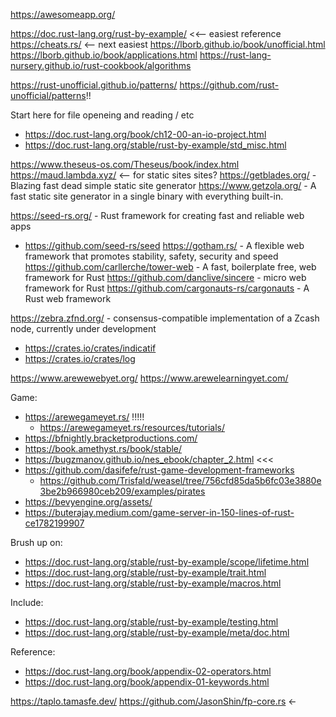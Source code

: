 https://awesomeapp.org/

https://doc.rust-lang.org/rust-by-example/ <<-- easiest reference
https://cheats.rs/ <-- next easiest
https://lborb.github.io/book/unofficial.html
https://lborb.github.io/book/applications.html
https://rust-lang-nursery.github.io/rust-cookbook/algorithms

https://rust-unofficial.github.io/patterns/
https://github.com/rust-unofficial/patterns!! 

Start here for file openeing and reading / etc
- https://doc.rust-lang.org/book/ch12-00-an-io-project.html
- https://doc.rust-lang.org/stable/rust-by-example/std_misc.html

https://www.theseus-os.com/Theseus/book/index.html
https://maud.lambda.xyz/ <-- for static sites sites?
https://getblades.org/ - Blazing fast dead simple static site generator
https://www.getzola.org/ - A fast static site generator in a single binary with everything built-in.

https://seed-rs.org/ - Rust framework for creating fast and reliable web apps
- https://github.com/seed-rs/seed
https://gotham.rs/ - A flexible web framework that promotes stability, safety, security and speed
https://github.com/carllerche/tower-web - A fast, boilerplate free, web framework for Rust
https://github.com/danclive/sincere - micro web framework for Rust
https://github.com/cargonauts-rs/cargonauts - A Rust web framework

https://zebra.zfnd.org/ - consensus-compatible implementation of a Zcash node, currently under development

- https://crates.io/crates/indicatif
- https://crates.io/crates/log

https://www.arewewebyet.org/
https://www.arewelearningyet.com/

Game:
- https://arewegameyet.rs/ !!!!!
  - https://arewegameyet.rs/resources/tutorials/
- https://bfnightly.bracketproductions.com/
- https://book.amethyst.rs/book/stable/
- https://bugzmanov.github.io/nes_ebook/chapter_2.html <<<
- https://github.com/dasifefe/rust-game-development-frameworks
    - https://github.com/Trisfald/weasel/tree/756cfd85da5b6fc03e3880e3be2b966980ceb209/examples/pirates
- https://bevyengine.org/assets/
- https://buterajay.medium.com/game-server-in-150-lines-of-rust-ce1782199907

Brush up on:
- https://doc.rust-lang.org/stable/rust-by-example/scope/lifetime.html
- https://doc.rust-lang.org/stable/rust-by-example/trait.html
- https://doc.rust-lang.org/stable/rust-by-example/macros.html

Include:
- https://doc.rust-lang.org/stable/rust-by-example/testing.html
- https://doc.rust-lang.org/stable/rust-by-example/meta/doc.html

Reference:
- https://doc.rust-lang.org/book/appendix-02-operators.html
- https://doc.rust-lang.org/book/appendix-01-keywords.html

https://taplo.tamasfe.dev/
https://github.com/JasonShin/fp-core.rs <-
